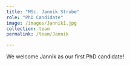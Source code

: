 ```yaml
---
title: "MSc. Jannik Strube"
role: "PhD Candidate"
image: /images/Jannik1.jpg
collection: team
permalink: /team/Jannik

---
```


We welcome Jannik as our first PhD candidate!


